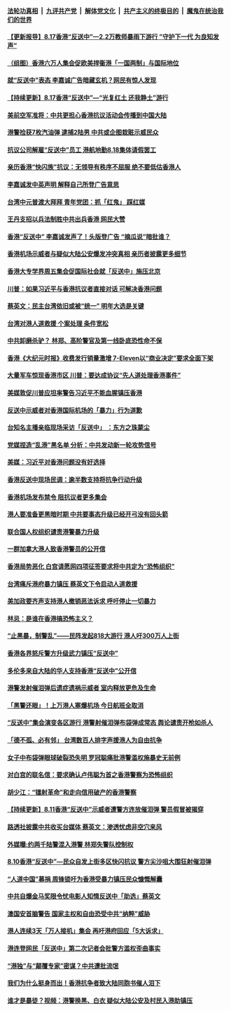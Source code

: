 ####  [法轮功真相](../../../../basic/blob/master/README.md?t=08170826) &nbsp;|&nbsp; [九评共产党](../../../../9ping.md/blob/master/README.md?t=08170826) &nbsp;|&nbsp; [解体党文化](../../../../jtdwh.md/blob/master/README.md?t=08170826)  &nbsp;|&nbsp; [共产主义的终极目的](../../../../gczydzjmd.md/blob/master/README.md?t=08170826) &nbsp;|&nbsp; [魔鬼在统治我们的世界](../../../../mgztzwmdsj.md/blob/master/README.md?t=08170826) 

#### [【更新报导】8.17香港“反送中”—2.2万教师暴雨下游行 ”守护下一代 为良知发声“](../pages/soh_gtxw/n3113006.md?t=08170826) 

#### [（组图）香港六万人集会促欧美捍衞港「一国两制」与国际地位](../pages/soh_gtxw/n3112331.md?t=08170826) 

#### [就“反送中”表态 李嘉诚广告暗藏玄机？网民有惊人发现](../pages/soh_gtxw/n3112229.md?t=08170826) 

#### [【持续更新】8.17香港“反送中”—“光复红土 还我静土”游行](../pages/soh_gtxw/n3112112.md?t=08170826) 

#### [美前空军准将：中共更担心香港抗议活动会传播到中国大陆](../pages/soh_gtxw/n3111818.md?t=08170826) 

#### [港警捡获7枚汽油弹 逮捕2陆男 中共或企图栽赃示威民众](../pages/soh_gtxw/n3111098.md?t=08170826) 

#### [抗议公司解雇“反送中”员工 港航地勤8.18集体请假罢工](../pages/soh_gtxw/n3110447.md?t=08170826) 

#### [亲历香港“快闪族”抗议：无领导有秩序不屈服 绝不要低估香港人](../pages/soh_gtxw/n3110552.md?t=08170826) 

#### [李嘉诚发中英声明 解释自己所登广告意思](../pages/soh_gtxw/n3110519.md?t=08170826) 

#### [台湾中元普渡大拜拜  青年党团：抓「红鬼」 踩红媒](../pages/soh_gtxw/n3110228.md?t=08170826) 

#### [王丹支招以兵法制胜中共出兵香港 网民大赞](../pages/soh_gtxw/n3110099.md?t=08170826) 

#### [香港“反送中” 李嘉诚发声了！头版登广告 “摘瓜说”暗批谁？](../pages/soh_gtxw/n3109604.md?t=08170826) 

#### [香港机场示威者与疑似大陆公安爆发冲突真相 亲历者披露更多细节](../pages/soh_gtxw/n3108356.md?t=08170826) 

#### [香港大专学界周五集会促国际社会就「反送中」施压北京](../pages/soh_gtxw/n3109124.md?t=08170826) 

#### [川普：如果习近平与香港抗议者直接对话 可解决香港问题](../pages/soh_gtxw/n3108401.md?t=08170826) 

#### [蔡英文：民主台湾依旧或被“统一” 明年大选是关键](../pages/soh_gtxw/n3107927.md?t=08170826) 

#### [台湾对港人道救援  个案处理 条件宽松](../pages/soh_gtxw/n3107834.md?t=08170826) 

#### [中共卸磨杀驴？ 林郑、高阶警官及第一线卧底恐性命不保](../pages/soh_gtxw/n3107654.md?t=08170826) 

#### [香港《大纪元时报》收费发行销量激增 7-Eleven以“商业决定”要求全面下架](../pages/soh_gtxw/n3107696.md?t=08170826) 

#### [大量军车惊现香港市区 川普：要达成协议“先人道处理香港事件”](../pages/soh_gtxw/n3107207.md?t=08170826) 

#### [美媒敦促川普应坦率警告习近平不能血腥镇压香港](../pages/soh_gtxw/n3106208.md?t=08170826) 

#### [反送中示威者对香港国际机场的「暴力」行为道歉](../pages/soh_gtxw/n3105737.md?t=08170826) 

#### [台知名主播亲临现场采访「反送中」 ：东方之珠蒙尘](../pages/soh_gtxw/n3105599.md?t=08170826) 

#### [党媒捏造“乱港”黑名单 分析：中共发动新一轮攻势信号](../pages/soh_gtxw/n3105212.md?t=08170826) 

#### [美媒：习近平对香港问题没有好选择](../pages/soh_gtxw/n3105464.md?t=08170826) 

#### [香港反送中现场民调：逾半数支持将抗争行动升级](../pages/soh_gtxw/n3105257.md?t=08170826) 

#### [香港机场发布禁令 阻抗议者更多集会](../pages/soh_gtxw/n3104744.md?t=08170826) 

#### [港人要准备更黑暗时期 中共要事态升级已经开弓没有回头箭](../pages/soh_gtxw/n3104393.md?t=08170826) 

#### [联合国人权组织谴责港警暴力升级](../pages/soh_gtxw/n3103718.md?t=08170826) 

#### [一群加拿大港人致香港警员的公开信](../pages/soh_gtxw/n3103103.md?t=08170826) 

#### [香港局势恶化 白宫请愿网四项征签要求将中共定为“恐怖组织”](../pages/soh_gtxw/n3102368.md?t=08170826) 

#### [台湾痛斥港府暴力镇压 蔡英文下令启动人道救援](../pages/soh_gtxw/n3102278.md?t=08170826) 

#### [美加政要齐声支持港人撤销恶法诉求 呼吁停止一切暴力](../pages/soh_gtxw/n3101972.md?t=08170826) 

#### [林忌：是谁在香港搞恐怖主义？](../pages/soh_gtxw/n3102254.md?t=08170826) 

#### [“止黑暴，制警乱”——民阵发起818大游行 港人吁300万人上街](../pages/soh_gtxw/n3102200.md?t=08170826) 

#### [香港各界怒斥警方升级武力镇压“反送中”](../pages/soh_gtxw/n3101600.md?t=08170826) 

#### [多伦多来自大陆的华人支持香港“反送中”公开信](../pages/soh_gtxw/n3100748.md?t=08170826) 

#### [港警发射催泪弹后遗症遗祸示威者 室内释放更危及生命](../pages/soh_gtxw/n3099590.md?t=08170826) 

#### [「黑警还眼」！上万港人塞爆机场 今日航班全取消](../pages/soh_gtxw/n3100070.md?t=08170826) 

#### [“反送中”集会演变各区游行 港警射催泪弹布袋弹成常态 舆论谴责开枪如杀人](../pages/soh_gtxw/n3099707.md?t=08170826) 

#### [「德不孤、必有邻」 台湾数百人排字声援港人为自由抗争](../pages/soh_gtxw/n3099665.md?t=08170826) 

#### [女子中布袋弹眼球破裂恐失明 罗冠聪痛批港警滥权施暴史无前例](../pages/soh_gtxw/n3099440.md?t=08170826) 

#### [对白宫的联名信：要求确认卢伟聪为首之香港警察为恐怖组织](../pages/soh_gtxw/n3098516.md?t=08170826) 

#### [胡少江：“镭射革命”和走向信用破产的香港警察](../pages/soh_gtxw/n3097370.md?t=08170826) 

#### [【持续更新】8.11香港“反送中”示威者遭警方连放催泪弹 警员假冒被揭穿](../pages/soh_gtxw/n3097304.md?t=08170826) 

#### [路透社披露中共收买台媒体  蔡英文：渗透忧虑非空穴来风](../pages/soh_gtxw/n3096398.md?t=08170826) 

#### [外媒曝:约两千陆警混入港警 林郑失警队控制权](../pages/soh_gtxw/n3095579.md?t=08170826) 

#### [8.10香港“反送中”—民众自发上街多区快闪抗议 警方尖沙咀大围狂射催泪弹](../pages/soh_gtxw/n3094643.md?t=08170826) 

#### [“人道中国”募捐 周锋锁吁为香港受暴力镇压民众慷慨解囊](../pages/soh_gtxw/n3093677.md?t=08170826) 

#### [中共自爆金马奖限令忧电影人知情反送中「助选」蔡英文](../pages/soh_gtxw/n3093953.md?t=08170826) 

#### [澳国安首脑警告 国家主权和自由恐受中共“纳粹”威胁](../pages/soh_gtxw/n3093653.md?t=08170826) 

#### [港人连续3天「万人接机」集会 再吁港府回应「5大诉求」](../pages/soh_gtxw/n3093323.md?t=08170826) 

#### [港连登网民「反送中」第二次记者会批警方滥权歪曲事实](../pages/soh_gtxw/n3092918.md?t=08170826) 

#### [“港独”与“颠覆专家”密谋？中共遭批流氓](../pages/soh_gtxw/n3093233.md?t=08170826) 

#### [我们为什么挺身而出！香港抗争者致大陆同胞书催人泪下](../pages/soh_gtxw/n3093002.md?t=08170826) 

#### [谁才是暴徒？视频：港警换黑、白衣 疑似大陆公安及村民入港助镇压](../pages/soh_gtxw/n3091820.md?t=08170826) 

